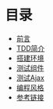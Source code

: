 # 目录

* [前言]()
* [TDD简介]()
* [搭建环境]()
* [测试组件]()
* [测试Ajax]()
* [编程风格](#docs/style)
* [参考链接](#docs/reference)
